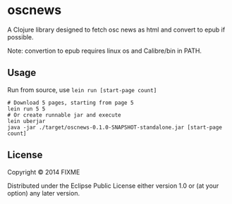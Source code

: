 # oscnews

A Clojure library designed to fetch osc news as html and convert to epub if possible.

Note: convertion to epub requires linux os and Calibre/bin in PATH.

## Usage

Run from source, use ```lein run [start-page count]```

```
# Download 5 pages, starting from page 5
lein run 5 5
# Or create runnable jar and execute
lein uberjar
java -jar ./target/oscnews-0.1.0-SNAPSHOT-standalone.jar [start-page count]
```

## License

Copyright © 2014 FIXME

Distributed under the Eclipse Public License either version 1.0 or (at
your option) any later version.
